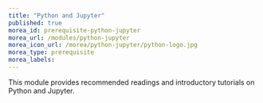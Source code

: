 ```yaml
---
title: "Python and Jupyter"
published: true
morea_id: prerequisite-python-jupyter
morea_url: /modules/python-jupyter
morea_icon_url: /morea/python-jupyter/python-logo.jpg
morea_type: prerequisite
morea_labels:
---
```

This module provides recommended readings and introductory tutorials on Python and Jupyter. 
